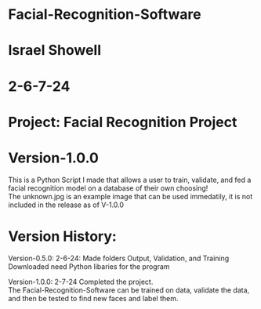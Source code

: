 # Facial-Recognition-Software

# Israel Showell
# 2-6-7-24
# Project: Facial Recognition Project
# Version-1.0.0

This is a Python Script I made that allows a user to train, validate, and fed a facial recognition model on a database of their own choosing!
<br>
The unknown.jpg is an example image that can be used immedatily, it is not included in the release as of V-1.0.0

# Version History:
Version-0.5.0:
2-6-24:
Made folders Output, Validation, and Training
<br>
Downloaded need Python libaries for the program

Version-1.0.0:
2-7-24
Completed the project.
<br>
The Facial-Recognition-Software can be trained on data,
validate the data, and then be tested to find new faces and label them.
